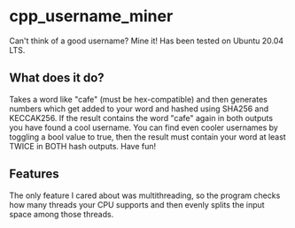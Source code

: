 # cpp_username_miner
Can't think of a good username? Mine it! Has been tested on Ubuntu 20.04 LTS.

## What does it do? 

Takes a word like "cafe" (must be hex-compatible) and then generates numbers which get added to your word and hashed using SHA256 and KECCAK256. If the result contains the word "cafe" again in both outputs you have found a cool username. You can find even cooler usernames by toggling a bool value to true, then the result must contain your word at least TWICE in BOTH hash outputs. Have fun!

## Features

The only feature I cared about was multithreading, so the program checks how many threads your CPU supports and then evenly splits the input space among those threads.
